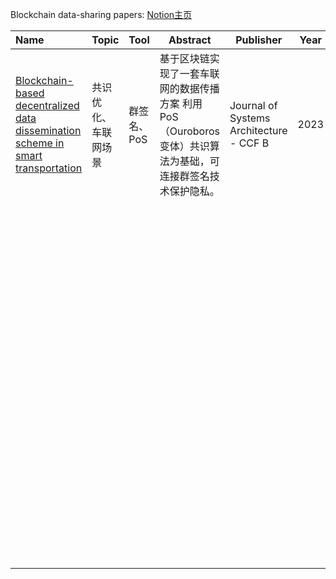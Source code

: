 Blockchain data-sharing papers: [Notion主页](https://evergreen-heart-8aa.notion.site/fa7814a8a0bf40b1b4150d4af042f5c2?v=5629736f65e74004a03f019e7868b2e5&pvs=4)

| Name                                                         | Topic                | Tool        | Abstract                                                     | Publisher                               | Year |
| :----------------------------------------------------------- | -------------------- | ----------- | ------------------------------------------------------------ | --------------------------------------- | ---- |
| [Blockchain-based decentralized data dissemination scheme in smart transportation](https://www.sciencedirect.com/science/article/pii/S1383762122002855?casa_token=jcOApfYoXLcAAAAA:OKl_YAOqTSu4kCBRfHukNOBycbFhsHLFlzqMDccjqMpJbm8sYuqsoURgHjpmIs-vsRGVWSez) | 共识优化、车联网场景 | 群签名、PoS | 基于区块链实现了一套车联网的数据传播方案 利用PoS（Ouroboros变体）共识算法为基础，可连接群签名技术保护隐私。 | Journal of Systems Architecture - CCF B | 2023 |
|                                                              |                      |             |                                                              |                                         |      |
|                                                              |                      |             |                                                              |                                         |      |
|                                                              |                      |             |                                                              |                                         |      |
|                                                              |                      |             |                                                              |                                         |      |
|                                                              |                      |             |                                                              |                                         |      |
|                                                              |                      |             |                                                              |                                         |      |
|                                                              |                      |             |                                                              |                                         |      |
|                                                              |                      |             |                                                              |                                         |      |
|                                                              |                      |             |                                                              |                                         |      |
|                                                              |                      |             |                                                              |                                         |      |
|                                                              |                      |             |                                                              |                                         |      |
|                                                              |                      |             |                                                              |                                         |      |
|                                                              |                      |             |                                                              |                                         |      |
|                                                              |                      |             |                                                              |                                         |      |
|                                                              |                      |             |                                                              |                                         |      |
|                                                              |                      |             |                                                              |                                         |      |
|                                                              |                      |             |                                                              |                                         |      |
|                                                              |                      |             |                                                              |                                         |      |
|                                                              |                      |             |                                                              |                                         |      |
|                                                              |                      |             |                                                              |                                         |      |
|                                                              |                      |             |                                                              |                                         |      |
|                                                              |                      |             |                                                              |                                         |      |
|                                                              |                      |             |                                                              |                                         |      |
|                                                              |                      |             |                                                              |                                         |      |
|                                                              |                      |             |                                                              |                                         |      |
|                                                              |                      |             |                                                              |                                         |      |
|                                                              |                      |             |                                                              |                                         |      |
|                                                              |                      |             |                                                              |                                         |      |
|                                                              |                      |             |                                                              |                                         |      |
|                                                              |                      |             |                                                              |                                         |      |
|                                                              |                      |             |                                                              |                                         |      |
|                                                              |                      |             |                                                              |                                         |      |
|                                                              |                      |             |                                                              |                                         |      |
|                                                              |                      |             |                                                              |                                         |      |
|                                                              |                      |             |                                                              |                                         |      |
|                                                              |                      |             |                                                              |                                         |      |
|                                                              |                      |             |                                                              |                                         |      |
|                                                              |                      |             |                                                              |                                         |      |
|                                                              |                      |             |                                                              |                                         |      |
|                                                              |                      |             |                                                              |                                         |      |
|                                                              |                      |             |                                                              |                                         |      |
|                                                              |                      |             |                                                              |                                         |      |
|                                                              |                      |             |                                                              |                                         |      |
|                                                              |                      |             |                                                              |                                         |      |
|                                                              |                      |             |                                                              |                                         |      |
|                                                              |                      |             |                                                              |                                         |      |
|                                                              |                      |             |                                                              |                                         |      |
|                                                              |                      |             |                                                              |                                         |      |
|                                                              |                      |             |                                                              |                                         |      |
|                                                              |                      |             |                                                              |                                         |      |
|                                                              |                      |             |                                                              |                                         |      |
|                                                              |                      |             |                                                              |                                         |      |
|                                                              |       |      |                                                              |       |      |
|                                                              |       |      |                                                              |       |      |
|                                                              |       |      |                                                              |       |      |
|                                                              |       |      |                                                              |       |      |
|                                                              |       |      |                                                              |       |      |
|                                                              |       |      |                                                              |       |      |
|                                                              |       |      |                                                              |       |      |
|                                                              |       |      |                                                              |       |      |
|                                                              |       |      |                                                              |       |      |
|                                                              |       |      |                                                              |       |      |
|                                                              |       |      |                                                              |       |      |
|                                                              |       |      |                                                              |       |      |
|                                                              |       |      |                                                              |       |      |
|                                                              |       |      |                                                              |       |      |
|                                                              |       |      |                                                              |       |      |
|                                                              |       |      |                                                              |       |      |
|                                                              |       |      |                                                              |       |      |
|                                                              |       |      |                                                              |       |      |
|                                                              |       |      |                                                              |       |      |
|                                                              |       |      |                                                              |       |      |
|                                                              |       |      |                                                              |       |      |
|                                                              |       |      |                                                              |       |      |
|                                                              |       |      |                                                              |       |      |
|                                                              |       |      |                                                              |       |      |
|                                                              |       |      |                                                              |       |      |
|                                                              |       |      |                                                              |       |      |
|                                                              |       |      |                                                              |       |      |
|                                                              |       |      |                                                              |       |      |
|                                                              |       |      |                                                              |       |      |
|                                                              |       |      |                                                              |       |      |
|                                                              |       |      |                                                              |       |      |
|                                                              |       |      |                                                              |       |      |
|                                                              |       |      |                                                              |       |      |
|                                                              |       |      |                                                              |       |      |
|                                                              |       |      |                                                              |       |      |
|                                                              |       |      |                                                              |       |      |
|                                                              |       |      |                                                              |       |      |
|                                                              |       |      |                                                              |       |      |
|                                                              |       |      |                                                              |       |      |
|                                                              |       |      |                                                              |       |      |
|                                                              |       |      |                                                              |       |      |
|                                                              |       |      |                                                              |       |      |
|                                                              |       |      |                                                              |       |      |
|                                                              |       |      |                                                              |       |      |
|                                                              |       |      |                                                              |       |      |
|                                                              |       |      |                                                              |       |      |




